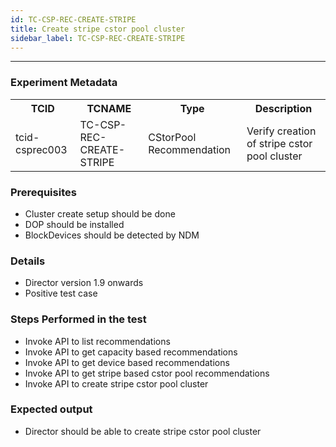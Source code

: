 ```yaml
---
id: TC-CSP-REC-CREATE-STRIPE
title: Create stripe cstor pool cluster
sidebar_label: TC-CSP-REC-CREATE-STRIPE
---
```

------

### Experiment Metadata

<table>
  <tr>
    <th> TCID </th>
    <th> TCNAME </th>
    <th> Type </th>
    <th> Description </th>
  </tr>
  <tr>
    <td> tcid-csprec003 </td>
    <td> TC-CSP-REC-CREATE-STRIPE </td>
    <td> CStorPool Recommendation </td>
    <td> Verify creation of stripe cstor pool cluster </td>
  </tr>
</table>

### Prerequisites
- Cluster create setup should be done
- DOP should be installed
- BlockDevices should be detected by NDM

### Details
- Director version 1.9 onwards
- Positive test case

### Steps Performed in the test

- Invoke API to list recommendations
- Invoke API to get capacity based recommendations
- Invoke API to get device based recommendations
- Invoke API to get stripe based cstor pool recommendations
- Invoke API to create stripe cstor pool cluster

### Expected output

- Director should be able to create stripe cstor pool cluster
